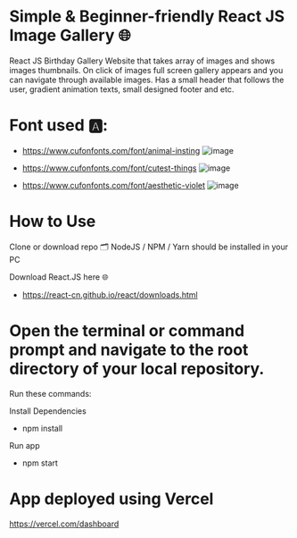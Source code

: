# Simple & Beginner-friendly React JS Image Gallery 🌐
 
React JS Birthday Gallery Website that takes array of images and shows images thumbnails. On click of images full screen gallery appears and you can navigate through available images. Has a small header that follows the user, gradient animation texts, small designed footer and etc.

# Font used 🅰️:
- https://www.cufonfonts.com/font/animal-insting
![image](https://user-images.githubusercontent.com/116136622/230712084-17d063c2-c233-4fbb-9bc7-fae3cd2be7db.png)

- https://www.cufonfonts.com/font/cutest-things
![image](https://user-images.githubusercontent.com/116136622/230712033-4e147f86-b933-4147-b394-9c6c06e7ad0e.png)

- https://www.cufonfonts.com/font/aesthetic-violet
![image](https://user-images.githubusercontent.com/116136622/230712101-285fbc98-3847-4527-9664-3d5f196e9103.png)

# How to Use

Clone or download repo 🗂️
NodeJS / NPM / Yarn should be installed in your PC

Download React.JS here 🌐
+ https://react-cn.github.io/react/downloads.html

# Open the terminal or command prompt and navigate to the root directory of your local repository.
Run these commands:


Install Dependencies

- npm install



Run app

- npm start


# App deployed using Vercel
https://vercel.com/dashboard

